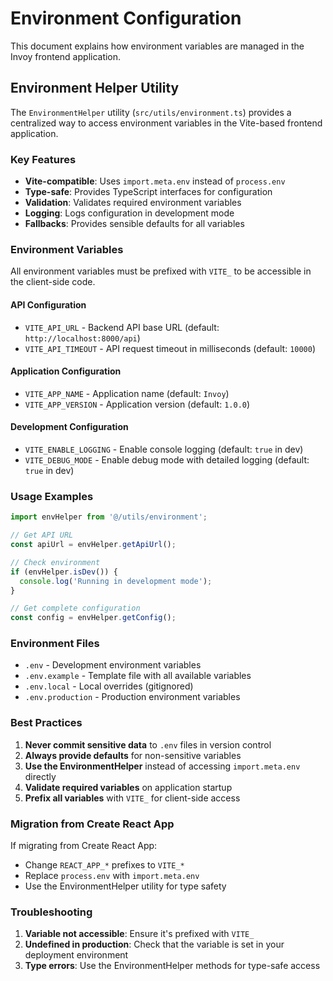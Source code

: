 # Environment Configuration

This document explains how environment variables are managed in the Invoy frontend application.

## Environment Helper Utility

The `EnvironmentHelper` utility (`src/utils/environment.ts`) provides a centralized way to access environment variables in the Vite-based frontend application.

### Key Features

- **Vite-compatible**: Uses `import.meta.env` instead of `process.env`
- **Type-safe**: Provides TypeScript interfaces for configuration
- **Validation**: Validates required environment variables
- **Logging**: Logs configuration in development mode
- **Fallbacks**: Provides sensible defaults for all variables

### Environment Variables

All environment variables must be prefixed with `VITE_` to be accessible in the client-side code.

#### API Configuration
- `VITE_API_URL` - Backend API base URL (default: `http://localhost:8000/api`)
- `VITE_API_TIMEOUT` - API request timeout in milliseconds (default: `10000`)

#### Application Configuration
- `VITE_APP_NAME` - Application name (default: `Invoy`)
- `VITE_APP_VERSION` - Application version (default: `1.0.0`)

#### Development Configuration
- `VITE_ENABLE_LOGGING` - Enable console logging (default: `true` in dev)
- `VITE_DEBUG_MODE` - Enable debug mode with detailed logging (default: `true` in dev)

### Usage Examples

```typescript
import envHelper from '@/utils/environment';

// Get API URL
const apiUrl = envHelper.getApiUrl();

// Check environment
if (envHelper.isDev()) {
  console.log('Running in development mode');
}

// Get complete configuration
const config = envHelper.getConfig();
```

### Environment Files

- `.env` - Development environment variables
- `.env.example` - Template file with all available variables
- `.env.local` - Local overrides (gitignored)
- `.env.production` - Production environment variables

### Best Practices

1. **Never commit sensitive data** to `.env` files in version control
2. **Always provide defaults** for non-sensitive variables
3. **Use the EnvironmentHelper** instead of accessing `import.meta.env` directly
4. **Validate required variables** on application startup
5. **Prefix all variables** with `VITE_` for client-side access

### Migration from Create React App

If migrating from Create React App:
- Change `REACT_APP_*` prefixes to `VITE_*`
- Replace `process.env` with `import.meta.env`
- Use the EnvironmentHelper utility for type safety

### Troubleshooting

1. **Variable not accessible**: Ensure it's prefixed with `VITE_`
2. **Undefined in production**: Check that the variable is set in your deployment environment
3. **Type errors**: Use the EnvironmentHelper methods for type-safe access
